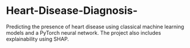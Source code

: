 # Heart-Disease-Diagnosis-
Predicting the presence of heart disease using classical machine learning models and a PyTorch neural network. The project also includes explainability using SHAP.
